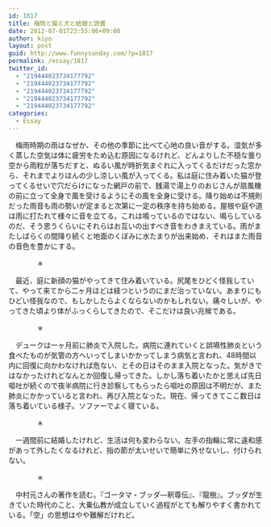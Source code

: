 ```yaml
---
id: 1817
title: 梅雨と猫と犬と結婚と読書
date: 2012-07-01T23:55:06+09:00
author: kiyo
layout: post
guid: http://www.funnysunday.com/?p=1817
permalink: /essay/1817
twitter_id:
  - "219444023734177792"
  - "219444023734177792"
  - "219444023734177792"
  - "219444023734177792"
  - "219444023734177792"
categories:
  - Essay
---
```

　梅雨時期の雨はなぜか、その他の季節に比べて心地の良い音がする。湿気が多く蒸した空気は体に疲労をため込む原因になるけれど、どんよりした不穏な曇り空から雨粒が落ちだすと、ぬるい風が時折気まぐれに入ってくるだけだった窓から、それまでよりほんの少し涼しい風が入ってくる。私は庭に住み着いた猫が登ってくるせいで穴だらけになった網戸の前で、銭湯で湯上りのおじさんが扇風機の前に立って全身で風を受けるようにその風を全身に受ける。降り始めは不規則だった雨音も雨の勢いが定まると次第に一定の秩序を持ち始める。屋根や庭や道は雨に打たれて様々に音を立てる。これは鳴っているのではない、鳴らしているのだ、そう思うくらいにそれらはお互いの出すべき音をわきまえている。雨がまたしばらくの間降り続くと地面のくぼみに水たまりが出来始め、それはまた雨音の音色を豊かにする。

　　　　＊

　最近、庭に新顔の猫がやってきて住み着いている。尻尾をひどく怪我していて、やって来てから二ヶ月ほどは経つというのにまだ治っていない。あまりにもひどい怪我なので、もしかしたらよくならないのかもしれない。痛々しいが、やってきた頃より体がふっくらしてきたので、そこだけは良い兆候である。

　　　　＊

　デュークは一ヶ月前に肺炎で入院した。病院に連れていくと誤嚥性肺炎という食べたものが気管の方へいってしまいかかってしまう病気と言われ、48時間以内に回復に向かわなければ危ない、とその日はそのまま入院となった。気がきではなかったけれどなんとか回復し帰ってきた。しかし落ち着いたかと思えば先日嘔吐が続くので夜半病院に行き診察してもらったら嘔吐の原因は不明だが、また肺炎にかかっていると言われ、再び入院となった。現在、帰ってきてここ数日は落ち着いている様子。ソファーでよく寝ている。

　　　　＊

　一週間前に結婚したけれど、生活は何も変わらない。左手の指輪に常に違和感があって外したくなるけれど、指の節が太いせいで簡単に外せないし、付けられない。

　　　　＊

　中村元さんの著作を読む。『ゴータマ・ブッダ―釈尊伝』、『龍樹』。ブッダが生きていた時代のこと、大乗仏教が成立していく過程がとても解りやすく書かれている。「空」の思想はやや難解だけれど。
